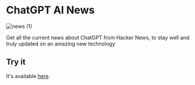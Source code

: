 # ChatGPT AI News

![news (1)](https://user-images.githubusercontent.com/105588693/214978100-d8c7ffd7-09ce-4fe5-a1e6-0e459f9bb6ac.png)

Get all the current news about ChatGPT from Hacker News, to stay well and truly updated on an amazing new technology

## Try it

It's available [here](https://neontomo.com/play/chatgpt-news).
